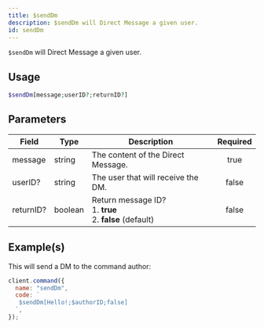 ```yaml
---
title: $sendDm
description: $sendDm will Direct Message a given user.
id: sendDm
---
```


`$sendDm` will Direct Message a given user.

## Usage

```php
$sendDm[message;userID?;returnID?]
```

## Parameters

| Field     | Type    | Description                                                         | Required |
| --------- | ------- | ------------------------------------------------------------------- | :------: |
| message   | string  | The content of the Direct Message.                                  |   true   |
| userID?   | string  | The user that will receive the DM.                                  |  false   |
| returnID? | boolean | Return message ID? <br /> 1. **true** <br /> 2. **false** (default) |  false   |

## Example(s)

This will send a DM to the command author:

```javascript
client.command({
  name: "sendDm",
  code: `
   $sendDm[Hello!;$authorID;false]  
  `,
});
```
